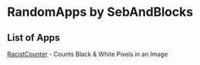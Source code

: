 # RandomApps by SebAndBlocks
## List of Apps
[RacistCounter](https://github.com/SebAndBlocks/RandomApps/RacistCounter) - Counts Black & White Pixels in an Image
